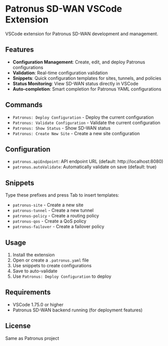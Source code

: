# Patronus SD-WAN VSCode Extension

VSCode extension for Patronus SD-WAN development and management.

## Features

- **Configuration Management**: Create, edit, and deploy Patronus configurations
- **Validation**: Real-time configuration validation
- **Snippets**: Quick configuration templates for sites, tunnels, and policies
- **Status Monitoring**: View SD-WAN status directly in VSCode
- **Auto-completion**: Smart completion for Patronus YAML configurations

## Commands

- `Patronus: Deploy Configuration` - Deploy the current configuration
- `Patronus: Validate Configuration` - Validate the current configuration
- `Patronus: Show Status` - Show SD-WAN status
- `Patronus: Create New Site` - Create a new site configuration

## Configuration

- `patronus.apiEndpoint`: API endpoint URL (default: http://localhost:8080)
- `patronus.autoValidate`: Automatically validate on save (default: true)

## Snippets

Type these prefixes and press Tab to insert templates:

- `patronus-site` - Create a new site
- `patronus-tunnel` - Create a new tunnel
- `patronus-policy` - Create a routing policy
- `patronus-qos` - Create a QoS policy
- `patronus-failover` - Create a failover policy

## Usage

1. Install the extension
2. Open or create a `.patronus.yaml` file
3. Use snippets to create configurations
4. Save to auto-validate
5. Use `Patronus: Deploy Configuration` to deploy

## Requirements

- VSCode 1.75.0 or higher
- Patronus SD-WAN backend running (for deployment features)

## License

Same as Patronus project
